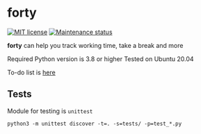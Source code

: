 # forty

[![MIT license][license-badge]][license-url]
[![Maintenance status][status-badge]][status-url]

**forty** can help you track working time, take a break and more

Required Python version is 3.8 or higher
Tested on Ubuntu 20.04

To-do list is [here](TODO.md)

## Tests

Module for testing is `unittest`

```
python3 -m unittest discover -t=. -s=tests/ -p=test_*.py
```

[status-url]: https://github.com/vikian050194/forty/pulse
[status-badge]: https://img.shields.io/github/last-commit/vikian050194/forty.svg

[license-url]: https://github.com/vikian050194/forty/blob/master/LICENSE
[license-badge]: https://img.shields.io/github/license/vikian050194/forty.svg